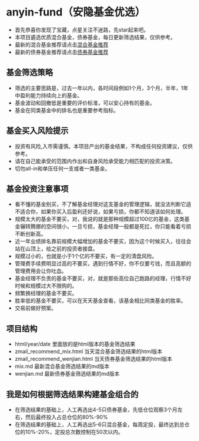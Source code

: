 # anyin-fund（安隐基金优选）
- 首先恭喜你发现了宝藏，点星关注不迷路，先star起来吧。
- 本项目遴选优质混合基金，债券基金，每日更新筛选结果，仅供参考。
- 最新的混合基金推荐请点击[混合基金推荐](https://htmlpreview.github.io/?https://github.com/jumper2014/anyin-fund/blob/main/zmail_recommend_mix.html)
- 最新的债券基金推荐请点击[债券基金推荐](https://htmlpreview.github.io/?https://github.com/jumper2014/anyin-fund/blob/main/zmail_recommend_wenjian.html)

## 基金筛选策略
- 筛选的主要思路是，过去一年以内，各时间段例如1个月，3个月，半年，1年中盈利能力持续向上的基金。
- 基金波动和回撤低是重要的评价标准，可以安心持有的基金。
- 基金在同类基金中的排名也是重要参考指标。

## 基金买入风险提示
- 投资有风险,入市需谨慎。本项目产出的基金结果，不构成任何投资建议，仅供参考。
- 请在自己能承受的范围内作出和自身风险承受能力相匹配的投资决策。
- 切勿all-in和单压任何一支或者一类基金。

## 基金投资注意事项
- 看不懂的基金别买，不了解基金经理对这支基金的管理逻辑，就没法判断它适不适合你，如果你买入后盈利还好说，如果亏损，你都不知道该如何处理。
- 规模太大的基金不要买，对，我说的就是那种规模超过100亿的基金，这类基金辗转腾挪的空间很小，一旦亏损，基金经理一般都是死扛，你只能看着亏损不断创新高。
- 近一年业绩排名靠前规模大幅增加的基金不要买，因为这个时候买入，往往会站在山顶上，给之前的投资者接盘。
- 规模过小的，也就是小于1个亿的不要买，有一定的清盘风险。
- 管理费手续费明显过高的不要买，遇到行情不好，你不仅要亏钱，而且高额的管理费用会让你吐血。
- 基金经理不负责的基金不要买，对，就是那些高位自己跑路的经理，行情不好时候和规模过大不限购的。
- 频繁换经理的基金不要买。
- 胜率低的基金不要买，可以在天天基金查看，该基金相比同类基金的胜率。
- 交易前做好预案。

## 项目结构
- html/year/date 里面放的是html版本的基金筛选结果
- zmail_recommend_mix.html 当天混合基金筛选结果的html版本
- zmail_recommend_wenjian.html 当天债券基金筛选结果的html版本
- mix.md 最新混合基金筛选结果的md版本
- wenjian.md 最新债券基金筛选结果的md版本

## 我是如何根据筛选结果构建基金组合的
- 在筛选结果的基础上，人工再选出4-5只债券基金，先低仓位观察3个月左右，然后最终投入占总仓位的80%-90%
- 在筛选结果的基础上，人工再选出5-6只混合基金，每周定投，最终达到总仓位的10%-20%，定投总次数控制在50次以内。






